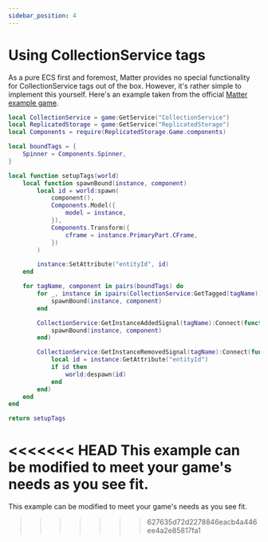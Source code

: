 ```yaml
---
sidebar_position: 4
---
```


# Using CollectionService tags

As a pure ECS first and foremost, Matter provides no special functionality for CollectionService tags out of the box. However, it's rather simple to implement this yourself. Here's an example taken from the official [Matter example game](https://github.com/matter-ecs/matter/tree/main/example/src/server).

```lua
local CollectionService = game:GetService("CollectionService")
local ReplicatedStorage = game:GetService("ReplicatedStorage")
local Components = require(ReplicatedStorage.Game.components)

local boundTags = {
	Spinner = Components.Spinner,
}

local function setupTags(world)
	local function spawnBound(instance, component)
		local id = world:spawn(
			component(),
			Components.Model({
				model = instance,
			}),
			Components.Transform({
				cframe = instance.PrimaryPart.CFrame,
			})
		)

		instance:SetAttribute("entityId", id)
	end

	for tagName, component in pairs(boundTags) do
		for _, instance in ipairs(CollectionService:GetTagged(tagName)) do
			spawnBound(instance, component)
		end

		CollectionService:GetInstanceAddedSignal(tagName):Connect(function(instance)
			spawnBound(instance, component)
		end)

		CollectionService:GetInstanceRemovedSignal(tagName):Connect(function(instance)
			local id = instance:GetAttribute("entityId")
			if id then
				world:despawn(id)
			end
		end)
	end
end

return setupTags

```

<<<<<<< HEAD
This example can be modified to meet your game's needs as you see fit.
=======
This example can be modified to meet your game's needs as you see fit.
>>>>>>> 627635d72d2278846eacb4a446ee4a2e85817fa1
